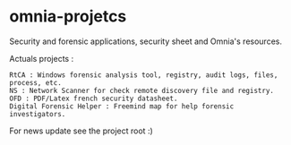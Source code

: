 # omnia-projetcs

Security and forensic applications, security sheet and Omnia's resources.

Actuals projects :

    RtCA : Windows forensic analysis tool, registry, audit logs, files, process, etc.
    NS : Network Scanner for check remote discovery file and registry.
    OFD : PDF/Latex french security datasheet.
    Digital Forensic Helper : Freemind map for help forensic investigators.

For news update see the project root :)
